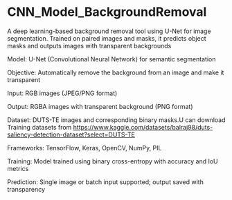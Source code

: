 # CNN_Model_BackgroundRemoval
A deep learning-based background removal tool using U-Net for image segmentation. Trained on paired images and masks, it predicts object masks and outputs images with transparent backgrounds

Model: U-Net (Convolutional Neural Network) for semantic segmentation

Objective: Automatically remove the background from an image and make it transparent

Input: RGB images (JPEG/PNG format)

Output: RGBA images with transparent background (PNG format)

Dataset: DUTS-TE images and corresponding binary masks.U can download Training datasets from https://www.kaggle.com/datasets/balraj98/duts-saliency-detection-dataset?select=DUTS-TE

Frameworks: TensorFlow, Keras, OpenCV, NumPy, PIL

Training: Model trained using binary cross-entropy with accuracy and IoU metrics

Prediction: Single image or batch input supported; output saved with transparency
